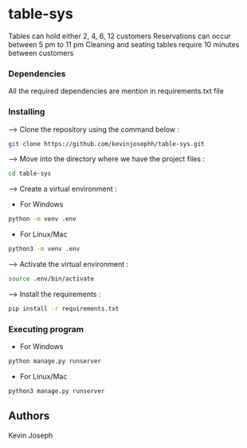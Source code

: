 # table-sys

Tables can hold either 2, 4, 6, 12 customers
Reservations can occur between 5 pm to 11 pm
Cleaning and seating tables require 10 minutes between customers

### Dependencies

All the required dependencies are mention in requirements.txt file

### Installing
--> Clone the repository using the command below :
```bash
git clone https://github.com/kevinjosephh/table-sys.git

```
--> Move into the directory where we have the project files : 
```bash
cd table-sys

```
--> Create a virtual environment :
* For Windows
```bash
python -m venv .env

```
* For Linux/Mac
```bash
python3 -m venv .env

```
--> Activate the virtual environment :
```bash
source .env/bin/activate

```
--> Install the requirements :
```bash
pip install -r requirements.txt
```

### Executing program
* For Windows
```bash
python manage.py runserver
```

* For Linux/Mac
```bash
python3 manage.py runserver
```

## Authors

Kevin Joseph
